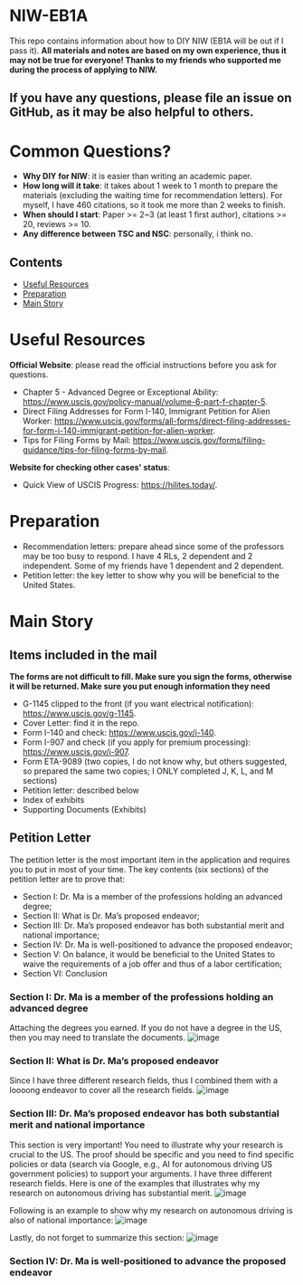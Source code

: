 # NIW-EB1A
This repo contains information about how to DIY NIW (EB1A will be out if I pass it). **All materials and notes are based on my own experience, thus it may not be true for everyone! Thanks to my friends who supported me during the process of applying to NIW.**

## If you have any questions, please file an issue on GitHub, as it may be also helpful to others. 

# Common Questions?
- **Why DIY for NIW**: it is easier than writing an academic paper.
- **How long will it take**: it takes about 1 week to 1 month to prepare the materials (excluding the waiting time for recommendation letters). For myself, I have 460 citations, so it took me more than 2 weeks to finish.
- **When should I start**: Paper >= 2~3 (at least 1 first author), citations >= 20, reviews >= 10.
- **Any difference between TSC and NSC**: personally, i think no.

## Contents
* [Useful Resources](#useful-resources)
* [Preparation](#preparation)
* [Main Story](#main-story)


# Useful Resources

**Official Website**: please read the official instructions before you ask for questions.
- Chapter 5 - Advanced Degree or Exceptional Ability: https://www.uscis.gov/policy-manual/volume-6-part-f-chapter-5.
- Direct Filing Addresses for Form I-140, Immigrant Petition for Alien Worker: https://www.uscis.gov/forms/all-forms/direct-filing-addresses-for-form-i-140-immigrant-petition-for-alien-worker.
- Tips for Filing Forms by Mail: https://www.uscis.gov/forms/filing-guidance/tips-for-filing-forms-by-mail.

**Website for checking other cases' status**: 
- Quick View of USCIS Progress: https://hilites.today/.

# Preparation
- Recommendation letters: prepare ahead since some of the professors may be too busy to respond. I have 4 RLs, 2 dependent and 2 independent. Some of my friends have 1 dependent and 2 dependent.
- Petition letter: the key letter to show why you will be beneficial to the United States.

# Main Story
## Items included in the mail
**The forms are not difficult to fill. Make sure you sign the forms, otherwise it will be returned. Make sure you put enough information they need**
- G-1145 clipped to the front (if you want electrical notification): https://www.uscis.gov/g-1145.
- Cover Letter: find it in the repo.
- Form I-140 and check: https://www.uscis.gov/i-140.
- Form I-907 and check (if you apply for premium processing): https://www.uscis.gov/i-907.
- Form ETA-9089 (two copies, I do not know why, but others suggested, so prepared the same two copies; I ONLY completed J, K, L, and M sections)
- Petition letter: described below
- Index of exhibits
- Supporting Documents (Exhibits)

## Petition Letter
The petition letter is the most important item in the application and requires you to put in most of your time. The key contents (six sections) of the petition letter are to prove that:
- Section I: Dr. Ma is a member of the professions holding an advanced degree;
- Section II: What is Dr. Ma’s proposed endeavor;
- Section III: Dr. Ma’s proposed endeavor has both substantial merit and national importance;
- Section IV: Dr. Ma is well-positioned to advance the proposed endeavor;
- Section V: On balance, it would be beneficial to the United States to waive the requirements of a job offer and thus of a labor certification;
- Section VI: Conclusion

### Section I: Dr. Ma is a member of the professions holding an advanced degree
Attaching the degrees you earned. If you do not have a degree in the US, then you may need to translate the documents.
![image](https://github.com/DongChen06/NIW-EB1A/assets/25771207/5d0f8a05-c068-48c8-bed8-152ec7f3cd8c)
### Section II: What is Dr. Ma’s proposed endeavor
Since I have three different research fields, thus I combined them with a loooong endeavor to cover all the research fields.
![image](https://github.com/DongChen06/NIW-EB1A/assets/25771207/e856a2d8-3764-4268-8a24-54c1ee9241dd)

### Section III: Dr. Ma’s proposed endeavor has both substantial merit and national importance
This section is very important! You need to illustrate why your research is crucial to the US. The proof should be specific and you need to find specific policies or data (search via Google, e.g., AI for autonomous driving US government policies) to support your arguments. I have three different research fields. Here is one of the examples that illustrates why my research on autonomous driving has substantial merit.
![image](https://github.com/DongChen06/NIW-EB1A/assets/25771207/e1d534f4-3efd-47b9-bdfc-8693255bdaaf)

Following is an example to show why my research on autonomous driving is also of national importance:
![image](https://github.com/DongChen06/NIW-EB1A/assets/25771207/f10e918f-da69-4036-bb96-d60833a3cb37)

Lastly, do not forget to summarize this section:
![image](https://github.com/DongChen06/NIW-EB1A/assets/25771207/beec5d2d-5b89-4f9c-b593-bbcbbb71bbeb)

### Section IV: Dr. Ma is well-positioned to advance the proposed endeavor


